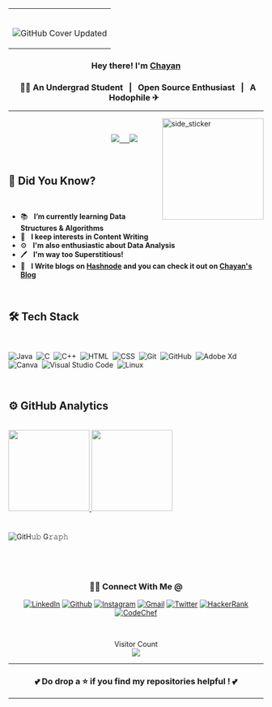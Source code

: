 <table>
	<tr>
		 <td>

</br>

![GitHub Cover Updated](https://user-images.githubusercontent.com/76246106/145688710-c7547b40-b7dc-423b-bf76-78561108dbb6.png)

 
 </table>
 

### <p align="center"> Hey there! I'm [Chayan](https://octoprofile.vercel.app/user?id=Chayan-11) </p>

### <p align="center"> &nbsp; 👨‍🎓 An Undergrad Student &nbsp; | &nbsp; Open Source Enthusiast &nbsp; | &nbsp; A Hodophile ✈ &nbsp;  </p>

-----------------------------------------------

<img align="right" width=200px height=200px alt="side_sticker" src="https://media.giphy.com/media/TEnXkcsHrP4YedChhA/giphy.gif" />

<br/>

<p align="center"> &nbsp; &nbsp; &nbsp; &nbsp; &nbsp; &nbsp; &nbsp; &nbsp; &nbsp; &nbsp; &nbsp; &nbsp; &nbsp; &nbsp; &nbsp; &nbsp; &nbsp; &nbsp; &nbsp; &nbsp; <a href="https://github.com/Chayan-11"><img src="https://img.shields.io/github/followers/Chayan-11?color=%234CC61E&label=GitHub%20Followers%20%3A"/> &nbsp; &nbsp; <a href="https://github.com/Chayan-11?tab=repositories"><img src="https://badges.frapsoft.com/os/v2/open-source.svg?v=103"/></a></p> &nbsp; &nbsp; &nbsp; &nbsp; &nbsp;

<br/>

## 💢 Did You Know? 

<br/>

- 📚 &nbsp; **I’m currently learning Data Structures & Algorithms**
- 🤔 &nbsp; **I keep interests in Content Writing**
-  ⚙ &nbsp; **I'm also enthusiastic about Data Analysis**
- 🖊  &nbsp; **I'm way too Superstitious!** 
- 📃 &nbsp; **I Write blogs on [Hashnode](https://hashnode.com/) and you can check it out on [Chayan's Blog](https://chayan.hashnode.dev/)**

<br/>

## 🛠 Tech Stack 

<br/>

![Java](https://img.shields.io/badge/-Java-05122A?style=flat&logo=Java&logoColor=FFA518)&nbsp;
![C](https://img.shields.io/badge/-C-05122A?style=flat&logo=C&logoColor=A8B9CC)&nbsp;
![C++](https://img.shields.io/badge/-C++-05122A?style=flat&logo=C%2B%2B&logoColor=00599C)&nbsp;
![HTML](https://img.shields.io/badge/-HTML-05122A?style=flat&logo=HTML5)&nbsp;
![CSS](https://img.shields.io/badge/-CSS-05122A?style=flat&logo=CSS3&logoColor=1572B6)&nbsp;
![Git](https://img.shields.io/badge/-Git-05122A?style=flat&logo=git)&nbsp;
![GitHub](https://img.shields.io/badge/-GitHub-05122A?style=flat&logo=github)&nbsp;
![Adobe Xd](https://img.shields.io/badge/-Xd-05122A?style=flat&logo=adobe-xd)&nbsp;
![Canva](https://img.shields.io/badge/-Canva-05122A?style=flat&logo=canva)&nbsp;
![Visual Studio Code](https://img.shields.io/badge/-Visual%20Studio%20Code-05122A?style=flat&logo=visual-studio-code&logoColor=007ACC)&nbsp;
![Linux](https://img.shields.io/badge/-Linux-05122A?style=flat&logo=linux)&nbsp;

<br/>

<h2>⚙️ GitHub Analytics</h2>

<br/>
       
<a href="https://github.com/Chayan-11">
  
  <img height="160em" src="https://github-readme-stats.vercel.app/api?username=Chayan-11&count_private=true&show_icons=true&&theme=chartreuse-dark&include_all_commits=true" />
  <img height="160em" src="https://github-readme-streak-stats.herokuapp.com?user=Chayan-11&theme=chartreuse-dark">
  
</a>

<br/>

#

![GitH𝚞𝚋 G𝚛𝚊𝚙𝚑](https://activity-graph.herokuapp.com/graph?username=Chayan-11&theme=react-dark&hide_border=true&area=true)

#

<br/>

<div align="center">
<h3> 🤝🏻 Connect With Me @ </h3>

[![LinkedIn](https://img.shields.io/badge/LinkedIn-black?style=flat-square&logo=Linkedin)](https://www.linkedin.com/in/chayan-debbarma/)
[![Github](https://img.shields.io/badge/GitHub-black?style=flat-square&logo=GitHub)](https://github.com/Chayan-11)
[![Instagram](https://img.shields.io/badge/Instagram-black?style=flat-square&logo=Instagram)](https://www.instagram.com/chayan_debbarma/)
[![Gmail](https://img.shields.io/badge/Gmail-black?style=flat-square&logo=Gmail)](mailto:chayan.nit24@gmail.com)
[![Twitter](https://img.shields.io/badge/Twitter-black?style=flat-square&logo=Twitter)](https://twitter.com/be_it_chayan)
[![HackerRank](https://img.shields.io/badge/Hackerrank-black?style=flat-square&logo=Hackerrank)](https://www.hackerrank.com/chayan_11)
[![CodeChef](https://img.shields.io/badge/CodeChef-black?style=flat-square&logo=CodeChef)](https://www.codechef.com/users/chayan_11)

</div>

<br/>

<p align="center"> 
  Visitor Count
  
  </br>
  <img src="https://profile-counter.glitch.me/chayan-11/count.svg" />
</p>

--------------------------------------------------------------------------------

### <p align="center"> 💕 Do drop a ⭐ if you find my repositories helpful ! 💕 </p>

--------------------------------------------------------------------------------

